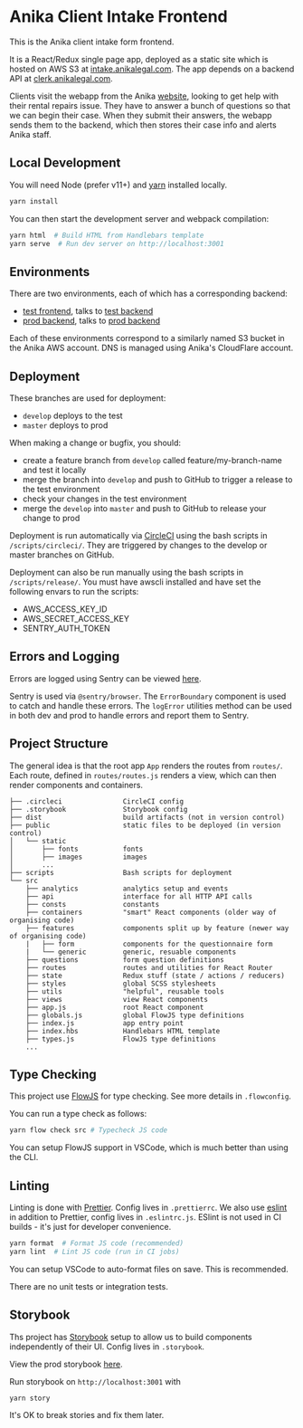 # Anika Client Intake Frontend

This is the Anika client intake form frontend.

It is a React/Redux single page app, deployed as a static site which is hosted on AWS S3 at [intake.anikalegal.com](https://intake.anikalegal.com/repairs).
The app depends on a backend API at [clerk.anikalegal.com](https://clerk.anikalegal.com).

Clients visit the webapp from the Anika [website](https://anikalegal.com), looking to get help with their rental repairs issue.
They have to answer a bunch of questions so that we can begin their case. When they submit their answers, the webapp sends them to the backend,
which then stores their case info and alerts Anika staff.

## Local Development

You will need Node (prefer v11+) and [yarn](https://yarnpkg.com/en/) installed locally.

```bash
yarn install
```

You can then start the development server and webpack compilation:

```bash
yarn html  # Build HTML from Handlebars template
yarn serve  # Run dev server on http://localhost:3001
```

## Environments

There are two environments, each of which has a corresponding backend:

- [test frontend](https://test-intake.anikalegal.com), talks to [test backend](http://test-clerk.anikalegal.com)
- [prod backend](https://intake.anikalegal.com), talks to [prod backend](http://clerk.anikalegal.com)

Each of these environments correspond to a similarly named S3 bucket in the Anika AWS account.
DNS is managed using Anika's CloudFlare account.

## Deployment

These branches are used for deployment:

- `develop` deploys to the test
- `master` deploys to prod

When making a change or bugfix, you should:

- create a feature branch from `develop` called feature/my-branch-name and test it locally
- merge the branch into `develop` and push to GitHub to trigger a release to the test environment
- check your changes in the test environment
- merge the `develop` into `master` and push to GitHub to release your change to prod

Deployment is run automatically via [CircleCI](https://circleci.com/dashboard) using the bash scripts in `/scripts/circleci/`.
They are triggered by changes to the develop or master branches on GitHub.

Deployment can also be run manually using the bash scripts in `/scripts/release/`. You must have awscli installed and have set the following envars to run the scripts:

- AWS_ACCESS_KEY_ID
- AWS_SECRET_ACCESS_KEY
- SENTRY_AUTH_TOKEN

## Errors and Logging

Errors are logged using Sentry can be viewed [here](https://sentry.io/organizations/anika-legal/projects/).

Sentry is used via `@sentry/browser`. The `ErrorBoundary` component is used to catch and handle these errors.
The `logError` utilities method can be used in both dev and prod to handle errors and report them to Sentry.

## Project Structure

The general idea is that the root app `App` renders the routes from `routes/`. Each route, defined in `routes/routes.js` renders a view, which can then render components and containers.

```
├── .circleci               CircleCI config
├── .storybook              Storybook config
├── dist                    build artifacts (not in version control)
├── public                  static files to be deployed (in version control)
│   └── static
│       ├── fonts           fonts
│       ├── images          images
│       ...
├── scripts                 Bash scripts for deployment
└── src
    ├── analytics           analytics setup and events
    ├── api                 interface for all HTTP API calls
    ├── consts              constants
    ├── containers          "smart" React components (older way of organising code)
    ├── features            components split up by feature (newer way of organising code)
    |   ├── form            components for the questionnaire form
    |   └── generic         generic, resuable components
    ├── questions           form question definitions
    ├── routes              routes and utilities for React Router
    ├── state               Redux stuff (state / actions / reducers)
    ├── styles              global SCSS stylesheets
    ├── utils               "helpful", reusable tools
    ├── views               view React components
    ├── app.js              root React component
    ├── globals.js          global FlowJS type definitions
    ├── index.js            app entry point
    ├── index.hbs           Handlebars HTML template
    ├── types.js            FlowJS type definitions
    ...
```

## Type Checking

This project use [FlowJS](https://flow.org/) for type checking.
See more details in `.flowconfig`.

You can run a type check as follows:

```bash
yarn flow check src # Typecheck JS code
```

You can setup FlowJS support in VSCode, which is much better than using the CLI.

## Linting

Linting is done with [Prettier](https://prettier.io/). Config lives in `.prettierrc`. We also use [eslint](https://eslint.org) in addition to Prettier, config lives in `.eslintrc.js`. ESlint is not used in CI builds - it's just for developer convenience.

```bash
yarn format  # Format JS code (recommended)
yarn lint  # Lint JS code (run in CI jobs)
```

You can setup VSCode to auto-format files on save. This is recommended.

There are no unit tests or integration tests.

## Storybook

Ths project has [Storybook](https://storybook.js.org/docs/basics/introduction/) setup to allow us to build components independently of their UI.
Config lives in `.storybook`.

View the prod storybook [here](https://storybook.anikalegal.com/?).

Run storybook on `http://localhost:3001` with

```
yarn story
```

It's OK to break stories and fix them later.
